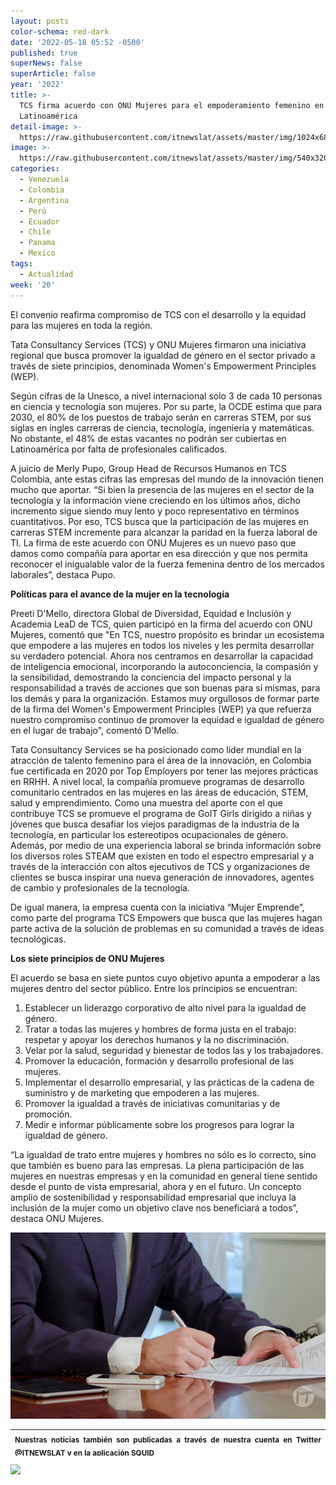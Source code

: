 ```yaml
---
layout: posts
color-schema: red-dark
date: '2022-05-18 05:52 -0500'
published: true
superNews: false
superArticle: false
year: '2022'
title: >-
  TCS firma acuerdo con ONU Mujeres para el empoderamiento femenino en
  Latinoamérica
detail-image: >-
  https://raw.githubusercontent.com/itnewslat/assets/master/img/1024x680/Firma-g.jpg
image: >-
  https://raw.githubusercontent.com/itnewslat/assets/master/img/540x320/Firma-p.jpg
categories:
  - Venezuela
  - Colombia
  - Argentina
  - Perú
  - Ecuador
  - Chile
  - Panama
  - Mexico
tags:
  - Actualidad
week: '20'
---
```

El convenio reafirma compromiso de TCS con el desarrollo y la equidad para las mujeres en toda la región.

Tata Consultancy Services (TCS) y ONU Mujeres firmaron una iniciativa regional que busca promover la igualdad de género en el sector privado a través de siete principios, denominada Women's Empowerment Principles (WEP).

Según cifras de la Unesco, a nivel internacional solo 3 de cada 10 personas en ciencia y tecnología son mujeres. Por su parte, la OCDE estima que para 2030, el 80% de los puestos de trabajo serán en carreras STEM, por sus siglas en ingles carreras de ciencia, tecnología, ingeniería y matemáticas. No obstante, el 48% de estas vacantes no podrán ser cubiertas en Latinoamérica por falta de profesionales calificados.

A juicio de Merly Pupo, Group Head de Recursos Humanos en TCS Colombia, ante estas cifras las empresas del mundo de la innovación tienen mucho que aportar. “Si bien la presencia de las mujeres en el sector de la tecnología y la información viene creciendo en los últimos años, dicho incremento sigue siendo muy lento y poco representativo en términos cuantitativos. Por eso, TCS busca que la participación de las mujeres en carreras STEM incremente para alcanzar la paridad en la fuerza laboral de TI. La firma de este acuerdo con ONU Mujeres es un nuevo paso que damos como compañía para aportar en esa dirección y que nos permita reconocer el inigualable valor de la fuerza femenina dentro de los mercados laborales”, destaca Pupo. 

**Políticas para el avance de la mujer en la tecnología**

Preeti D'Mello, directora Global de Diversidad, Equidad e Inclusión y Academia LeaD de TCS, quien participó en la firma del acuerdo con ONU Mujeres, comentó que "En TCS, nuestro propósito es brindar un ecosistema que empodere a las mujeres en todos los niveles y les permita desarrollar su verdadero potencial. Ahora nos centramos en desarrollar la capacidad de inteligencia emocional, incorporando la autoconciencia, la compasión y la sensibilidad, demostrando la conciencia del impacto personal y la responsabilidad a través de acciones que son buenas para sí mismas, para los demás y para la organización. Estamos muy orgullosos de formar parte de la firma del Women's Empowerment Principles (WEP) ya que refuerza nuestro compromiso continuo de promover la equidad e igualdad de género en el lugar de trabajo", comentó D'Mello.

Tata Consultancy Services se ha posicionado como líder mundial en la atracción de talento femenino para el área de la innovación, en Colombia fue certificada en 2020 por Top Employers por tener las mejores prácticas en RRHH. A nivel local, la compañía promueve programas de desarrollo comunitario centrados en las mujeres en las áreas de educación, STEM, salud y emprendimiento. Como una muestra del aporte con el que contribuye TCS se promueve el programa de GoIT Girls dirigido a niñas y jóvenes que busca desafiar los viejos paradigmas de la industria de la tecnología, en particular los estereotipos ocupacionales de género. Además, por medio de una experiencia laboral se brinda información sobre los diversos roles STEAM que existen en todo el espectro empresarial y a través de la interacción con altos ejecutivos de TCS y organizaciones de clientes se busca inspirar una nueva generación de innovadores, agentes de cambio y profesionales de la tecnología.

De igual manera, la empresa cuenta con la iniciativa “Mujer Emprende”, como parte del programa TCS Empowers que busca que las mujeres hagan parte activa de la solución de problemas en su comunidad a través de ideas tecnológicas. 

**Los siete principios de ONU Mujeres**

El acuerdo se basa en siete puntos cuyo objetivo apunta a empoderar a las mujeres dentro del sector público. Entre los principios se encuentran: 

1.	Establecer un liderazgo corporativo de alto nivel para la igualdad de género.
2.	Tratar a todas las mujeres y hombres de forma justa en el trabajo: respetar y apoyar los derechos humanos y la no discriminación.
3.	Velar por la salud, seguridad y bienestar de todos las y los trabajadores.
4.	Promover la educación, formación y desarrollo profesional de las mujeres.
5.	Implementar el desarrollo empresarial, y las prácticas de la cadena de suministro y de marketing que empoderen a las mujeres.
6.	Promover la igualdad a través de iniciativas comunitarias y de promoción.
7.	Medir e informar públicamente sobre los progresos para lograr la igualdad de género.

“La igualdad de trato entre mujeres y hombres no sólo es lo correcto, sino que también es bueno para las empresas. La plena participación de las mujeres en nuestras empresas y en la comunidad en general tiene sentido desde el punto de vista empresarial, ahora y en el futuro. Un concepto amplio de sostenibilidad y responsabilidad empresarial que incluya la inclusión de la mujer como un objetivo clave nos beneficiará a todos”, destaca ONU Mujeres. 

![](https://raw.githubusercontent.com/itnewslat/assets/master/img/540x320/Firma-p.jpg)

<table style="height: 42px;" width="569">
<tbody>
<tr>
<td style="text-align: justify;"><sub><strong>Nuestras noticias también son publicadas a través de nuestra cuenta en Twitter <a href="https://twitter.com/itnewslat?lang=es">@ITNEWSLAT</a> y en la aplicación <a href="https://squidapp.co/en/">SQUID</a></strong></sub></td>
</tr>
</tbody>
</table>

<img src="https://tracker.metricool.com/c3po.jpg?hash=56f88a41e39ab42c063cc51676587a04"/>